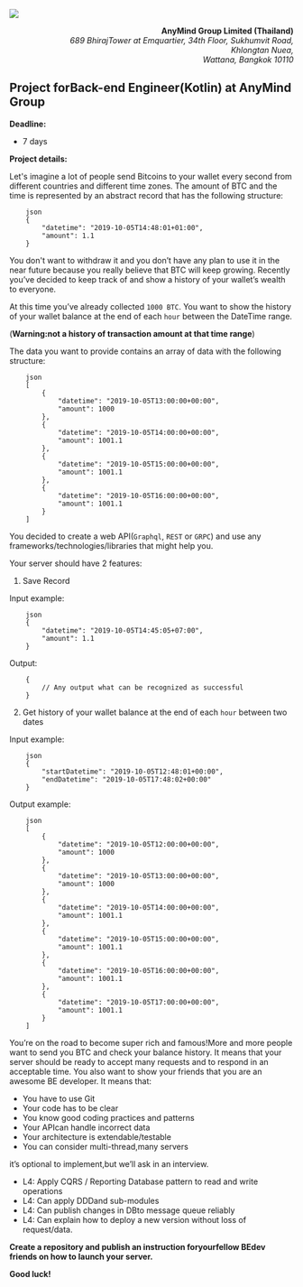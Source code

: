 ﻿![](logo.png)

**<div style="text-align: right">AnyMind Group Limited (Thailand)</div>**
*<div style="text-align: right">689 BhirajTower at Emquartier, 34th Floor, Sukhumvit Road,</div>*
*<div style="text-align: right">Khlongtan Nuea,</div>*
*<div style="text-align: right">Wattana, Bangkok 10110</div>*


## Project forBack-end Engineer(Kotlin) at AnyMind Group

**Deadline:**

- 7 days

**Project details:**

Let's imagine a lot of people send Bitcoins to your wallet every second from different countries and different time zones. The amount of BTC and the time is represented by an abstract record that has the following structure:

```
    json
    {
        "datetime": "2019-10-05T14:48:01+01:00",
        "amount": 1.1
    }
```

You don't want to withdraw it and you don’t have any plan to use it in the near future because you really believe that BTC will keep growing. Recently you’ve decided to keep track of and show a history of your wallet’s wealth to everyone.

At this time you’ve already collected `1000 BTC`. You want to show the history of your wallet balance at the end of each `hour` between the DateTime range.

(**Warning:not a history of transaction amount at that time range**)

The data you want to provide contains an array of data with the following structure:

```
    json
    [
        {
            "datetime": "2019-10-05T13:00:00+00:00",
            "amount": 1000
        },
        {
            "datetime": "2019-10-05T14:00:00+00:00",
            "amount": 1001.1
        },
        {
            "datetime": "2019-10-05T15:00:00+00:00",
            "amount": 1001.1
        },
        {
            "datetime": "2019-10-05T16:00:00+00:00",
            "amount": 1001.1
        }
    ]
```

You decided to create a web API(`Graphql`, `REST` or `GRPC`) and use any frameworks/technologies/libraries that might help you.

Your server should have 2 features:

1) Save Record

Input example:
```
    json
    {
        "datetime": "2019-10-05T14:45:05+07:00",
        "amount": 1.1
    }
```

Output:

```
    {
        // Any output what can be recognized as successful 
    }
```

2) Get history of your wallet balance at the end of each `hour` between two dates

Input example:

```
    json
    {
        "startDatetime": "2019-10-05T12:48:01+00:00",
        "endDatetime": "2019-10-05T17:48:02+00:00"
    }
```

Output example:

```
    json
    [
        {
            "datetime": "2019-10-05T12:00:00+00:00",
            "amount": 1000
        },
        {
            "datetime": "2019-10-05T13:00:00+00:00",
            "amount": 1000
        },
        {
            "datetime": "2019-10-05T14:00:00+00:00",
            "amount": 1001.1
        },
        {
            "datetime": "2019-10-05T15:00:00+00:00",
            "amount": 1001.1
        },
        {
            "datetime": "2019-10-05T16:00:00+00:00",
            "amount": 1001.1
        },
        {
            "datetime": "2019-10-05T17:00:00+00:00",
            "amount": 1001.1
        }
    ]
```

You’re on the road to become super rich and famous!More and more people want to send you BTC and check your balance history. It means that your server should be ready to accept many requests and to respond in an acceptable time. You also want to show your friends that you are an awesome BE developer. It means that:

- You have to use Git
- Your code has to be clear
- You know good coding practices and patterns
- Your APIcan handle incorrect data
- Your architecture is extendable/testable
- You can consider multi-thread,many servers

it’s optional to implement,but we’ll ask in an interview.

- L4: Apply CQRS / Reporting Database pattern to read and write operations
- L4: Can apply DDDand sub-modules
- L4: Can publish changes in DBto message queue reliably
- L4: Can explain how to deploy a new version without loss of request/data.

**Create a repository and publish an instruction foryourfellow BEdev friends on how to launch your server.**

**Good luck!**
